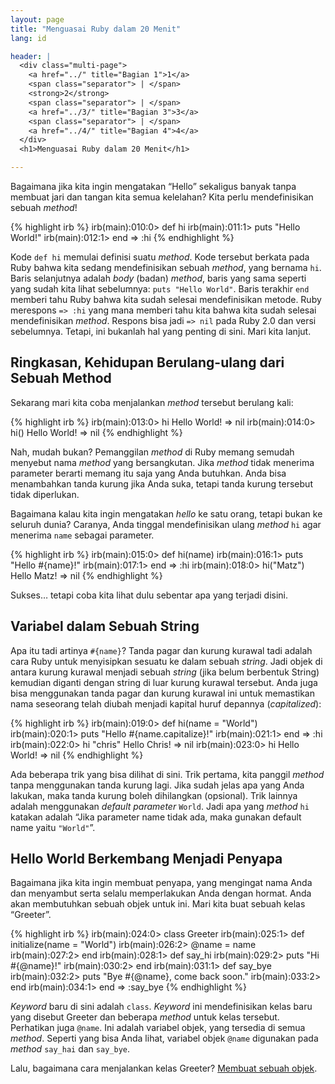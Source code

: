 ```yaml
---
layout: page
title: "Menguasai Ruby dalam 20 Menit"
lang: id

header: |
  <div class="multi-page">
    <a href="../" title="Bagian 1">1</a>
    <span class="separator"> | </span>
    <strong>2</strong>
    <span class="separator"> | </span>
    <a href="../3/" title="Bagian 3">3</a>
    <span class="separator"> | </span>
    <a href="../4/" title="Bagian 4">4</a>
  </div>
  <h1>Menguasai Ruby dalam 20 Menit</h1>

---
```


Bagaimana jika kita ingin mengatakan “Hello” sekaligus banyak tanpa
membuat jari dan tangan kita semua kelelahan? Kita perlu mendefinisikan
sebuah *method*!

{% highlight irb %}
irb(main):010:0> def hi
irb(main):011:1> puts "Hello World!"
irb(main):012:1> end
=> :hi
{% endhighlight %}

Kode `def hi` memulai definisi suatu *method*. Kode tersebut berkata pada
Ruby bahwa kita sedang mendefinisikan sebuah *method*, yang bernama `hi`.
Baris selanjutnya adalah *body* (badan) *method*, baris yang sama seperti
yang sudah kita lihat sebelumnya: `puts "Hello World"`. Baris terakhir
`end` memberi tahu Ruby bahwa kita sudah selesai mendefinisikan metode.
Ruby merespons `=> :hi` yang mana memberi tahu kita bahwa kita sudah selesai
mendefinisikan *method*. Respons bisa jadi `=> nil` pada Ruby 2.0 dan versi
sebelumnya. Tetapi, ini bukanlah hal yang penting di sini. Mari kita lanjut.

## Ringkasan, Kehidupan Berulang-ulang dari Sebuah Method

Sekarang mari kita coba menjalankan *method* tersebut berulang kali:

{% highlight irb %}
irb(main):013:0> hi
Hello World!
=> nil
irb(main):014:0> hi()
Hello World!
=> nil
{% endhighlight %}

Nah, mudah bukan? Pemanggilan *method* di Ruby memang semudah menyebut
nama *method* yang bersangkutan. Jika *method* tidak menerima
parameter berarti memang itu saja yang Anda butuhkan. Anda bisa
menambahkan tanda kurung jika Anda suka, tetapi tanda kurung tersebut
tidak diperlukan.

Bagaimana kalau kita ingin mengatakan *hello* ke satu orang, tetapi bukan
ke seluruh dunia? Caranya, Anda tinggal mendefinisikan ulang *method* `hi`
agar menerima `name` sebagai parameter.

{% highlight irb %}
irb(main):015:0> def hi(name)
irb(main):016:1> puts "Hello #{name}!"
irb(main):017:1> end
=> :hi
irb(main):018:0> hi("Matz")
Hello Matz!
=> nil
{% endhighlight %}

Sukses… tetapi coba kita lihat dulu sebentar apa yang terjadi disini.

## Variabel dalam Sebuah String

Apa itu tadi artinya `#{name}`? Tanda pagar dan kurung kurawal tadi
adalah cara Ruby untuk menyisipkan sesuatu ke dalam sebuah *string*.
Jadi objek di antara kurung kurawal menjadi sebuah *string*
(jika belum berbentuk String) kemudian diganti dengan string di luar
kurung kurawal tersebut. Anda juga bisa menggunakan tanda pagar dan
kurung kurawal ini untuk memastikan nama seseorang telah diubah menjadi
kapital huruf depannya (*capitalized*):

{% highlight irb %}
irb(main):019:0> def hi(name = "World")
irb(main):020:1> puts "Hello #{name.capitalize}!"
irb(main):021:1> end
=> :hi
irb(main):022:0> hi "chris"
Hello Chris!
=> nil
irb(main):023:0> hi
Hello World!
=> nil
{% endhighlight %}

Ada beberapa trik yang bisa dilihat di sini. Trik pertama, kita panggil *method*
tanpa menggunakan tanda kurung lagi. Jika sudah jelas apa yang Anda lakukan,
maka tanda kurung boleh dihilangkan (opsional). Trik lainnya adalah
menggunakan *default parameter* `World`. Jadi apa yang *method* `hi` katakan
adalah “Jika parameter name tidak ada, maka gunakan default name
yaitu `"World"`”.

## Hello World Berkembang Menjadi Penyapa

Bagaimana jika kita ingin membuat penyapa, yang mengingat nama Anda dan
menyambut serta selalu memperlakukan Anda dengan hormat. Anda akan membutuhkan
sebuah objek untuk ini. Mari kita buat sebuah kelas “Greeter”.

{% highlight irb %}
irb(main):024:0> class Greeter
irb(main):025:1>   def initialize(name = "World")
irb(main):026:2>     @name = name
irb(main):027:2>   end
irb(main):028:1>   def say_hi
irb(main):029:2>     puts "Hi #{@name}!"
irb(main):030:2>   end
irb(main):031:1>   def say_bye
irb(main):032:2>     puts "Bye #{@name}, come back soon."
irb(main):033:2>   end
irb(main):034:1> end
=> :say_bye
{% endhighlight %}

*Keyword* baru di sini adalah `class`. *Keyword* ini mendefinisikan kelas
baru yang disebut Greeter dan beberapa *method* untuk kelas tersebut.
Perhatikan juga `@name`. Ini adalah variabel objek, yang tersedia
di semua *method*. Seperti yang bisa Anda lihat, variabel objek `@name`
digunakan pada *method* `say_hai` dan `say_bye`.

Lalu, bagaimana cara menjalankan kelas Greeter? [Membuat sebuah objek](../3/).
